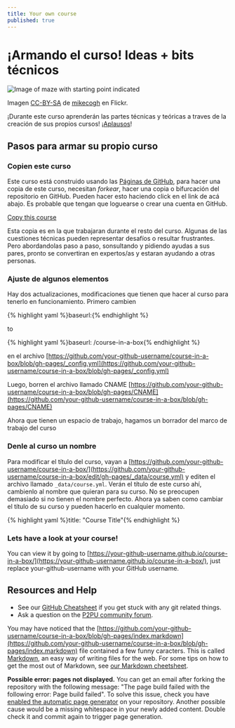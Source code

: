 ```yaml
---
title: Your own course
published: true
---
```


<!--# Your Very Own Course! Ideas + Technical Bits-->

# ¡Armando el curso! Ideas + bits técnicos

![Image of maze with starting point indicated]({{site.baseurl}}/img/start.jpg)

Imagen [CC-BY-SA](https://creativecommons.org/licenses/by-sa/2.0/) de [mikecogh](https://www.flickr.com/photos/mikecogh/11300349426) en Flickr.

<!--During this course you will learn the theoretical and technical parts by creating your own online course! [Applause](http://media.giphy.com/media/Hc8PMCBjo9BXa/giphy.gif)!
-->
¡Durante este curso aprenderán las partes técnicas y teóricas a traves de la creación de sus propios cursos!
¡[Aplausos](http://media.giphy.com/media/Hc8PMCBjo9BXa/giphy.gif)!

<!--
## Steps to Get Your Own Course
### Copy this course.
This course is built using [GitHub Pages](https://pages.github.com/), to make a copy of this course, you need to fork the repository on GitHub. You can do this by clicking the link below. You may need to log in or create a GitHub account.

<a class="btn btn-primary" href="https://github.com/p2pu/course-in-a-box/fork" target="_blank"><i class="fa fa-code-fork"></i> Copy this course</a>

This copy is where you will be working during the rest course. Some of the technical things may be challenging or frustrating, but by tackling it bit by bit and asking your peers for help, you’ll soon be an expert and helping other people!
-->
## Pasos para armar su propio curso
### Copien este curso
Este curso está construido usando las [Páginas de GitHub](https://pages.github.com/), para hacer una copia de este curso, necesitan *forkear*, hacer una copia o bifurcación del repositorio en GitHub.
Pueden hacer esto haciendo click en el link de acá abajo. Es probable que tengan que loguearse o crear una cuenta en GitHub.

<a class="btn btn-primary" href="https://github.com/acercadelaeducacion/course-in-a-box/fork" target="_blank"><i class="fa fa-code-fork"></i> Copy this course</a>

Esta copia es en la que trabajaran durante el resto del curso. Algunas de las cuestiones técnicas pueden representar desafíos o resultar frustrantes. Pero abordandolas paso a paso, sonsultando y pidiendo ayudas a sus pares, pronto se convertiran en expertos/as y estaran ayudando a otras personas.

<!--### Tweak a few items. 
There are two updates that you need to make to your course to get it working. First, change

{% highlight yaml %}baseurl:{% endhighlight %}

to

{% highlight yaml %}baseurl: /course-in-a-box{% endhighlight %}

in the file [https://github.com/your-github-username/course-in-a-box/blob/gh-pages/_config.yml](https://github.com/your-github-username/course-in-a-box/blob/gh-pages/_config.yml)

Next, delete the file called CNAME [https://github.com/your-github-username/course-in-a-box/blob/gh-pages/CNAME](https://github.com/your-github-username/course-in-a-box/blob/gh-pages/CNAME)

Now that you have a space to work, lets put a draft framework in place for your course.
-->
### Ajuste de algunos elementos
Hay dos actualizaciones, modificaciones que tienen que hacer al curso para tenerlo en funcionamiento. Primero cambien

{% highlight yaml %}baseurl:{% endhighlight %}

to

{% highlight yaml %}baseurl: /course-in-a-box{% endhighlight %}

en el archivo [https://github.com/your-github-username/course-in-a-box/blob/gh-pages/_config.yml](https://github.com/your-github-username/course-in-a-box/blob/gh-pages/_config.yml)

Luego, borren el archivo llamado CNAME [https://github.com/your-github-username/course-in-a-box/blob/gh-pages/CNAME](https://github.com/your-github-username/course-in-a-box/blob/gh-pages/CNAME)

Ahora que tienen un espacio de trabajo, hagamos un borrador del marco de trabajo del curso

<!--
### Give your course a name. 
To update the title of your course, go to [https://github.com/your-github-username/course-in-a-box/](https://github.com/your-github-username/course-in-a-box/edit/gh-pages/_data/course.yml) and edit the file called `_data/course.yml`. You will see the title for this course there, change that to the name you decided on. Don't worry too much if you don't have the perfect name, you now know how to change the title for your course and you can update it at any time!

{% highlight yaml %}title: "Course Title"{% endhighlight %}
-->
### Denle al curso un nombre
Para modificar el título del curso, vayan a
[https://github.com/your-github-username/course-in-a-box/](https://github.com/your-github-username/course-in-a-box/edit/gh-pages/_data/course.yml) y editen el archivo llamado `_data/course.yml`. Verán el título de este curso ahí, cambienlo al nombre que quieran para su curso. No se preocupen demasiado si no tienen el nombre perfecto. Ahora ya saben como cambiar el título de su curso y pueden hacerlo en cualquier momento.

{% highlight yaml %}title: "Course Title"{% endhighlight %}

<!--
### Who is the course for & what will they learn?
Will they be building something during the course. Put this basic information on the front page of the course to give a short overview of what to expect. To update the info on the front page, go to the file [https://github.com/your-github-username/course-in-a-box/blob/gh-pages/index.markdown](https://github.com/your-github-username/course-in-a-box/blob/gh-pages/index.markdown) and replace the text currently there to reflect what your course will be about. Once again, you can update it at any time and we will come back to this at a later stage.
-->

### Lets have a look at your course!

You can view it by going to [https://your-github-username.github.io/course-in-a-box/](https://your-github-username.github.io/course-in-a-box/), just replace your-github-username with your GitHub username.

## Resources and Help

- See our <a href="{{site.baseurl}}{% post_url 2000-01-02-github-cheatsheet %}">GitHub Cheatsheet</a> if you get stuck with any git related things. 
- Ask a question on the [P2PU community forum](http://community.p2pu.org/category/tech).

You may have noticed that the [https://github.com/your-github-username/course-in-a-box/blob/gh-pages/index.markdown](https://github.com/your-github-username/course-in-a-box/blob/gh-pages/index.markdown) file contained a few funny caracters. This is called [Markdown](https://en.wikipedia.org/wiki/Markdown), an easy way of writing files for the web. For some tips on how to get the most out of Markdown, see [our Markdown cheetsheet]({{site.baseurl}}/references/markdown-cheatsheet/).
 
**Possible error: pages not displayed.** You can get an email after forking the repository with the following message: "The page build failed with the following error: Page build failed". To solve this issue, check you have [enabled the automatic page generator](https://help.github.com/articles/creating-pages-with-the-automatic-generator) on your repository. Another possible cause would be a missing whitespace in your newly added content. Double check it and commit again to trigger page generation.
